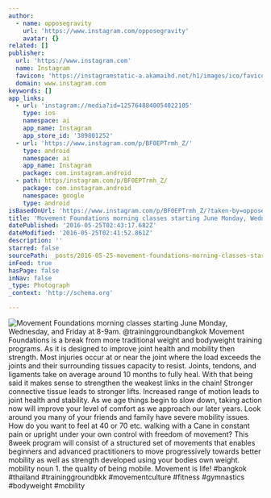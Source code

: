 ```yaml
---
author:
  - name: opposegravity
    url: 'https://www.instagram.com/opposegravity'
    avatar: {}
related: []
publisher:
  url: 'https://www.instagram.com'
  name: Instagram
  favicon: 'https://instagramstatic-a.akamaihd.net/h1/images/ico/favicon.ico/dfa85bb1fd63.ico'
  domain: www.instagram.com
keywords: []
app_links:
  - url: 'instagram://media?id=1257648840054022105'
    type: ios
    namespace: ai
    app_name: Instagram
    app_store_id: '389801252'
  - url: 'https://www.instagram.com/p/BF0EPTrmh_Z/'
    type: android
    namespace: ai
    app_name: Instagram
    package: com.instagram.android
  - path: https/instagram.com/p/BF0EPTrmh_Z/
    package: com.instagram.android
    namespace: google
    type: android
isBasedOnUrl: 'https://www.instagram.com/p/BF0EPTrmh_Z/?taken-by=opposegravity'
title: 'Movement Foundations morning classes starting June Monday, Wednesday, and Friday at 8-9am. @traininggroundbangkok Movement Foundations is a break from more traditional weight and bodyweight training programs. As it is designed to improve joint health and mobility then strength. Most injuries occur at or near the joint where the load exceeds the joints and their surrounding tissues capacity to resist. Joints, tendons, and ligaments take on average around 10 months to fully heal. With that being said it makes sense to strengthen the weakest links in the chain! Stronger connective tissue leads to stronger lifts. Increased range of motion leads to joint health and stability. As we age things begin to slow down, taking action now will improve your level of comfort as we approach our later years. Look around you many of your friends and family have severe mobility issues. How do you want to feel at 40 or 70 etc. walking with a Cane in constant pain or upright under your own control with freedom of movement? This 8week program will consist of a structured set of movements that enables beginners and advanced practitioners to move progressively towards better mobility as well as strength developed using your bodies own weight. mobility noun 1. the quality of being mobile. Movement is life! #bangkok #thailand #traininggroundbkk #movementculture #fitness #gymnastics #bodyweight #mobility'
datePublished: '2016-05-25T02:43:17.682Z'
dateModified: '2016-05-25T02:41:52.861Z'
description: ''
starred: false
sourcePath: _posts/2016-05-25-movement-foundations-morning-classes-starting-june-monday-w.md
inFeed: true
hasPage: false
inNav: false
_type: Photograph
_context: 'http://schema.org'

---
```

![Movement Foundations morning classes starting June Monday, Wednesday, and Friday at 8-9am. @traininggroundbangkok Movement Foundations is a break from more traditional weight and bodyweight training programs. As it is designed to improve joint health and mobility then strength. Most injuries occur at or near the joint where the load exceeds the joints and their surrounding tissues capacity to resist. Joints, tendons, and ligaments take on average around 10 months to fully heal. With that being said it makes sense to strengthen the weakest links in the chain! Stronger connective tissue leads to stronger lifts. Increased range of motion leads to joint health and stability. As we age things begin to slow down, taking action now will improve your level of comfort as we approach our later years. Look around you many of your friends and family have severe mobility issues. How do you want to feel at 40 or 70 etc. walking with a Cane in constant pain or upright under your own control with freedom of movement? This 8week program will consist of a structured set of movements that enables beginners and advanced practitioners to move progressively towards better mobility as well as strength developed using your bodies own weight. mobility noun 1. the quality of being mobile. Movement is life! #bangkok #thailand #traininggroundbkk #movementculture #fitness #gymnastics #bodyweight #mobility](https://scontent.cdninstagram.com/t51.2885-15/sh0.08/e35/p640x640/13285391_237039160001024_698916148_n.jpg?ig_cache_key=MTI1NzY0ODg0MDA1NDAyMjEwNQ%3D%3D.2)